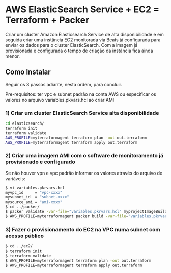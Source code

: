# AWS ElasticSearch Service + EC2 = Terraform + Packer
Criar um cluster Amazon Elasticsearch Service de alta disponibilidade e em seguida criar uma instância EC2 monitorada via Beats já configurada para enviar os dados para o cluster ElasticSearch. Com a imagem já provisionada e configurada o tempo de criação da instãncia fica ainda menor.

## Como Instalar

Seguir os 3 passos adiante, nesta ordem, para concluir.

Pre-requisitos: ter vpc e subnet padrão na conta AWS ou especificar os valores no arquivo variables.pkvars.hcl ao criar AMI

### 1) Criar um cluster ElasticSearch Service alta disponibilidade

```bash
cd elasticsearch/
terraform init
terraform validate
AWS_PROFILE=myterraformagent terraform plan -out out.terraform
AWS_PROFILE=myterraformagent terraform apply out.terraform
```

### 2) Criar uma imagem AMI com o software de monitoramento já provisionado e configurado

Se não houver vpn e vpc padrão informar os valores através do arquivo de variáveis:

```bash
$ vi variables.pkrvars.hcl
myvpc_id     = "vpc-xxxx"
mysubnet_id  = "subnet-xxxx"
mysource_ami = "ami-xxxx"
$ cd ../packer/
$ packer validate -var-file="variables.pkrvars.hcl" myprojectImageBuild.pkr.hcl
$ AWS_PROFILE=myterraformagent packer build -var-file="variables.pkrvars.hcl" myprojectImageBuild.pkr.hcl
```

### 3) Fazer o provisionamento do EC2 na VPC numa subnet com acesso público

```bash
$ cd ../ec2/
$ terraform init
$ terraform validate
$ AWS_PROFILE=myterraformagent terraform plan -out out.terraform
$ AWS_PROFILE=myterraformagent terraform apply out.terraform
```
